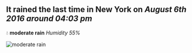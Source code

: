 ## It rained the last time in New York on *August 6th 2016 around 04:03 pm*
💧  **moderate rain** *Humidity 55%*

![moderate rain](http://openweathermap.org/img/w/10d.png)
